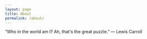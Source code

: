 ```yaml
---
layout: page
title: About
permalink: /about/
---
```


“Who in the world am I? Ah, that's the great puzzle.”  ― Lewis Carroll
